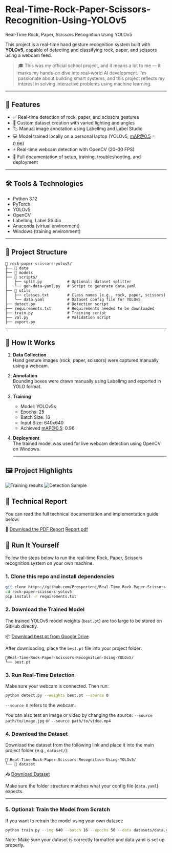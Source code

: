 # Real-Time-Rock-Paper-Scissors-Recognition-Using-YOLOv5
Real-Time Rock, Paper, Scissors Recognition Using YOLOv5

This project is a real-time hand gesture recognition system built with **YOLOv5**, capable of detecting and classifying rock, paper, and scissors using a webcam feed.

> 🎓 This was my official school project, and it means a lot to me — it marks my hands-on dive into real-world AI development. I'm passionate about building smart systems, and this project reflects my interest in solving interactive problems using machine learning.

---

## 📌 Features

- ✅ Real-time detection of rock, paper, and scissors gestures
- 📸 Custom dataset creation with varied lighting and angles
- 🏷️ Manual image annotation using LabelImg and Label Studio
- 💻 Model trained locally on a personal laptop (YOLOv5, mAP@0.5 = 0.96)
- ⚡ Real-time webcam detection with OpenCV (20–30 FPS)
- 📄 Full documentation of setup, training, troubleshooting, and deployment

---

## 🛠️ Tools & Technologies

- Python 3.12  
- PyTorch  
- YOLOv5  
- OpenCV  
- LabelImg, Label Studio  
- Anaconda (virtual environment)  
- Windows (training environment)

---

## 📂 Project Structure
```plaintext
📂 rock-paper-scissors-yolov5/
├── 📂 data
├── 📂 models
├── 📂 scripts/
│   ├── split.py           # Optional: dataset splitter
│   └── gen-data-yaml.py   # Script to generate data.yaml
├── 📂 utils
│   ├── classes.txt        # Class names (e.g., rock, paper, scissors)
│   └── data.yaml          # Dataset config file for YOLOv5
├── detect.py              # Detection script
├── requirements.txt       # Requirements needed to be downloaded
├── train.py               # Training script
├── val.py                 # Validation script
├── export.py
```

---

## 🧠 How It Works

1. **Data Collection**  
   Hand gesture images (rock, paper, scissors) were captured manually using a webcam.

2. **Annotation**  
   Bounding boxes were drawn manually using LabelImg and exported in YOLO format.

3. **Training**  
   - Model: YOLOv5s  
   - Epochs: 25  
   - Batch Size: 16  
   - Input Size: 640x640  
   - Achieved mAP@0.5: 0.96

4. **Deployment**  
   The trained model was used for live webcam detection using OpenCV on Windows.

   ---

## 🖼️ Project Highlights
![Training results](https://github.com/user-attachments/assets/55fb96c3-329c-421a-9bf0-5ae6e1547c7a)
![Detection Sample](https://github.com/user-attachments/assets/3007d3b5-88f0-4d16-8960-082c50b912f4)



## 📘 Technical Report

You can read the full technical documentation and implementation guide below:

📄 [Download the PDF Report](https://lnkd.in/dan4c9iP)
[Report.pdf](https://github.com/user-attachments/files/21011879/Report.pdf)


## 🚀 Run It Yourself

Follow the steps below to run the real-time Rock, Paper, Scissors recognition system on your own machine.

### 1. Clone this repo and install dependencies

```bash
git clone https://github.com/Prosperteni/Real-Time-Rock-Paper-Scissors-Recognition-Using-YOLOv5.git
cd rock-paper-scissors-yolov5
pip install -r requirements.txt
```
### 2. Download the Trained Model

The trained YOLOv5 model weights (`best.pt`) are too large to be stored on GitHub directly.

📦 [Download best.pt from Google Drive](https://drive.google.com/file/d/19mHGk3xd861rQr9898OXcm90axJWPQfQ/view?usp=drive_link)

After downloading, place the `best.pt` file into your project folder:

```plaintext
📂Real-Time-Rock-Paper-Scissors-Recognition-Using-YOLOv5/
└── best.pt
```

### 3. Run Real-Time Detection
Make sure your webcam is connected. Then run:

```bash
python detect.py --weights best.pt --source 0
```

`--source 0` refers to the webcam.

You can also test an image or video by changing the source:
`--source path/to/image.jpg` or `--source path/to/video.mp4`

### 4. Download the Dataset

Download the dataset from the following link and place it into the main project folder (e.g., `dataset/`):
```plaintext
📂 Real-Time-Rock-Paper-Scissors-Recognition-Using-YOLOv5/
└── 📂 dataset
```

📥 [Download Dataset](https://drive.google.com/drive/folders/17JI204GTLbXNTLnIk_lijywd3qAkdN0K?usp=drive_link)


Make sure the folder structure matches what your config file (`data.yaml`) expects.

---

### 5. Optional: Train the Model from Scratch

If you want to retrain the model using your own dataset:

```bash
python train.py --img 640 --batch 16 --epochs 50 --data datasets/data.yaml --weights best.pt
```
   Note: Make sure your dataset is correctly formatted and data.yaml is set up properly.


